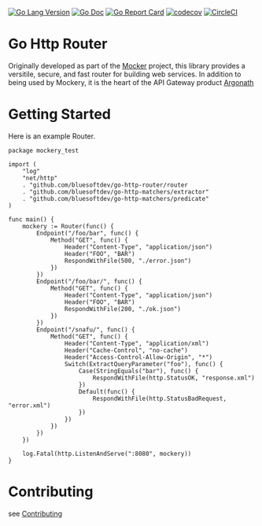 [![Go Lang Version](https://img.shields.io/badge/go-1.20-00ADD8.svg?style=plastic)](http://golang.com)
[![Go Doc](https://img.shields.io/badge/godoc-reference-00ADD8.svg?style=plastic)](https://godoc.org/github.com/bluesoftdev/mockery)
[![Go Report Card](https://goreportcard.com/badge/github.com/bluesoftdev/mockery?style=plastic)](https://goreportcard.com/report/github.com/bluesoftdev/mockery)
[![codecov](https://img.shields.io/codecov/c/github/bluesoftdev/mockery.svg?style=plastic)](https://codecov.io/gh/bluesoftdev/mockery)
[![CircleCI](https://img.shields.io/circleci/project/github/bluesoftdev/mockery.svg?style=plastic)](https://circleci.com/gh/bluesoftdev/mockery/tree/master)

# Go Http Router
Originally developed as part of the [Mocker](https://github.com/bluesoftdev/mockery) project, this library
provides a versitile, secure, and fast router for building web services.  In addition to being used by
Mockery, it is the heart of the API Gateway product [Argonath](https://github.com/bluesoftdev/argonath)

# Getting Started

Here is an example Router.

``` golang
package mockery_test

import (
	"log"
	"net/http"
	. "github.com/bluesoftdev/go-http-router/router
	. "github.com/bluesoftdev/go-http-matchers/extractor"
	. "github.com/bluesoftdev/go-http-matchers/predicate"
)

func main() {
	mockery := Router(func() {
		Endpoint("/foo/bar", func() {
			Method("GET", func() {
				Header("Content-Type", "application/json")
				Header("FOO", "BAR")
				RespondWithFile(500, "./error.json")
			})
		})
		Endpoint("/foo/bar/", func() {
			Method("GET", func() {
				Header("Content-Type", "application/json")
				Header("FOO", "BAR")
				RespondWithFile(200, "./ok.json")
			})
		})
		Endpoint("/snafu/", func() {
			Method("GET", func() {
				Header("Content-Type", "application/xml")
				Header("Cache-Control", "no-cache")
				Header("Access-Control-Allow-Origin", "*")
				Switch(ExtractQueryParameter("foo"), func() {
					Case(StringEquals("bar"), func() {
						RespondWithFile(http.StatusOK, "response.xml")
					})
					Default(func() {
						RespondWithFile(http.StatusBadRequest, "error.xml")
					})
				})
			})
		})
	})

	log.Fatal(http.ListenAndServe(":8080", mockery))
}
```

# Contributing

see [Contributing](CONTRIBUTING.md)
